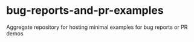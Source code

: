 # bug-reports-and-pr-examples
Aggregate repository for hosting minimal examples for bug reports or PR demos
